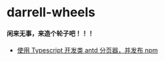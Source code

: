 # darrell-wheels

#### 闲来无事，来造个轮子吧！！！



* [使用 Typescript 开发类 antd 分页器，并发布 npm](https://github.com/darrell0904/darrell-wheels/tree/master/src/components/pagination)

